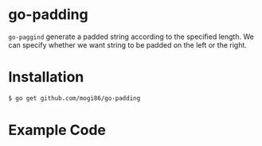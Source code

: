 # go-padding

`go-paggind` generate a padded string according to the specified length.
We can specify whether we want string to be padded on the left or the right.

# Installation

```bash
$ go get github.com/mogi86/go-padding
```

# Example Code

```go
```
